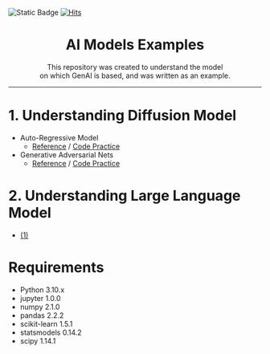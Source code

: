 ![Static Badge](https://img.shields.io/badge/python-3.10-blue) [![Hits](https://hits.seeyoufarm.com/api/count/incr/badge.svg?url=https%3A%2F%2Fgithub.com%2Fwhitekun91%2FModel-Examples&count_bg=%2379C83D&title_bg=%23555555&icon=&icon_color=%23E7E7E7&title=hits&edge_flat=false)](https://hits.seeyoufarm.com)

# <center> AI Models Examples </center>

<center> This repository was created to understand the model <br> </center>
<center> on which GenAI is based, and was written as an example. </center>

---
# 1. Understanding Diffusion Model

- Auto-Regressive Model
  - [Reference](https://en.wikipedia.org/wiki/Autoregressive_model) / [Code Practice](https://github.com/whitekun91/Model-Examples/tree/main/AR)
- Generative Adversarial Nets
  - [Reference](https://arxiv.org/pdf/1406.2661) / [Code Practice]() 


# 2. Understanding Large Language Model

- [(1)]()


# Requirements

- Python 3.10.x
- jupyter 1.0.0
- numpy 2.1.0
- pandas 2.2.2
- scikit-learn 1.5.1
- statsmodels 0.14.2
- scipy 1.14.1
